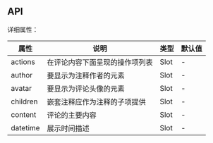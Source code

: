 ## API

详细属性：

| 属性 | 说明 | 类型 | 默认值 |
| --- | --- | --- | --- |
| actions | 在评论内容下面呈现的操作项列表 | Slot | - |
| author | 要显示为注释作者的元素 | Slot | - |
| avatar | 要显示为评论头像的元素 | Slot | - |
| children | 嵌套注释应作为注释的子项提供 | Slot | - |
| content | 评论的主要内容 | Slot | - |
| datetime | 展示时间描述 | Slot | - |
